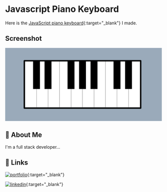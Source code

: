 # Javascript Piano Keyboard

Here is the [JavaScript piano keyboard](https://rohitkrtiwari.github.io/portfolio/){:target="_blank"} I made.

## Screenshot

![App Screenshot](screenshot.png)


## 🚀 About Me
I'm a full stack developer...

## 🔗 Links
[![portfolio](https://img.shields.io/badge/my_portfolio-000?style=for-the-badge&logo=ko-fi&logoColor=white)](https://github.com/rohitkrtiwari){:target="_blank"}

[![linkedin](https://img.shields.io/badge/linkedin-0A66C2?style=for-the-badge&logo=linkedin&logoColor=white)](https://www.linkedin.com/in/rohit-tiwari-61a867168/){:target="_blank"}
